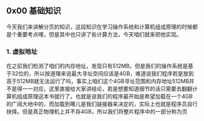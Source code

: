 ## 0x00 基础知识
今天我们来讲解分页的知识，这段知识在学习操作系统和计算机组成原理的时候都是个重要考点哩，但是其中也只讲了些计算方法，今天咱们就来把他实现。
### 1. 虚拟地址
在之前我们检测了咱们的内存地址，发现只有512MB，但是我们的操作系统是基于32位的，所以按道理来说最大寻址空间应该是4GB，难道说我们程序若是放到高于512MB就无法运行了吗，事实上咱们这个4GB寻址范围和内存地址512MB并不是得一一对应，这里直接给大家讲结论，若是想要知道细节的话只需要去翻翻计算机组成原理这本书就行了。也就是说我们的程序最开始是希望加载在一个4GB的广阔大地中的，而加载到哪儿是我们链接器来决定的，实际上也就是程序员自行抉择。但是真正物理机上并不存4GB，所以我们将整片程序中的一部分称为页
